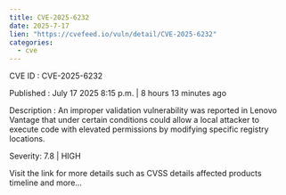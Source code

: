 ```yaml
--- 
title: CVE-2025-6232
date: 2025-7-17
lien: "https://cvefeed.io/vuln/detail/CVE-2025-6232"
categories:
  - cve
---
```


CVE ID : CVE-2025-6232

Published :  July 17
2025
8:15 p.m. | 8 hours
13 minutes ago

Description : An improper validation vulnerability was reported in Lenovo Vantage that under certain conditions could allow a local attacker to execute code with elevated permissions by modifying specific registry locations.

Severity: 7.8 | HIGH

Visit the link for more details
such as CVSS details
affected products
timeline
and more...
